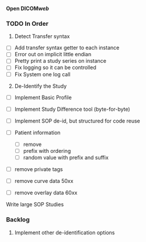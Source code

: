 **Open DICOM<em>web</em>**
### TODO In Order

1. Detect Transfer syntax

  - [ ] Add transfer syntax getter to each instance
  - [ ] Error out on implicit little endian
  - [ ] Pretty print a study series on instance
  - [ ] Fix logging so it can be controlled
  - [ ] Fix System one log call

2. De-Identify the Study

  - [ ] Implement Basic Profile
  - [ ] Implement Study Difference tool (byte-for-byte)
  - [ ] Implement SOP de-id, but structured for code reuse
  - [ ] Patient information
       - [ ] remove
       - [ ] prefix with ordering
       - [ ] random value with prefix and suffix
  - [ ] remove private tags
  - [ ] remove curve data   50xx
  - [ ] remove overlay data 60xx


Write large SOP Studies

### Backlog

1. Implement other de-identification options



